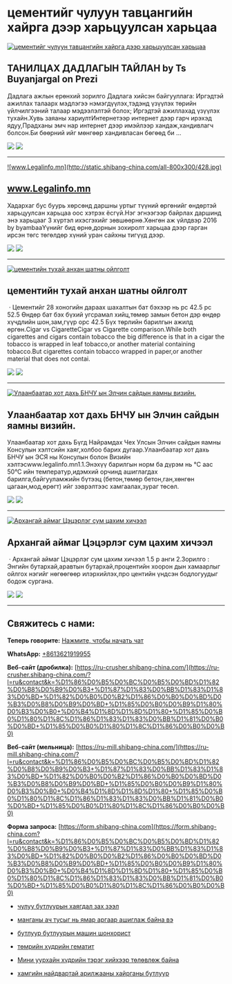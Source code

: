 # цементийг чулуун тавцангийн хайрга дээр харьцуулсан харьцаа

<a href="https://swt.shibang-china.com/?l=ru&img&k=%D1%86%D0%B5%D0%BC%D0%B5%D0%BD%D1%82%D0%B8%D0%B9%D0%B3+%D1%87%D1%83%D0%BB%D1%83%D1%83%D0%BD+%D1%82%D0%B0%D0%B2%D1%86%D0%B0%D0%BD%D0%B3%D0%B8%D0%B9%D0%BD+%D1%85%D0%B0%D0%B9%D1%80%D0%B3%D0%B0+%D0%B4%D1%8D%D1%8D%D1%80+%D1%85%D0%B0%D1%80%D1%8C%D1%86%D1%83%D1%83%D0%BB%D1%81%D0%B0%D0%BD+%D1%85%D0%B0%D1%80%D1%8C%D1%86%D0%B0%D0%B0" target="_blank">![цементийг чулуун тавцангийн хайрга дээр харьцуулсан харьцаа](http://static.shibang-china.com/all-800x300/506.jpg)</a>

## ТАНИЛЦАХ ДАДЛАГЫН ТАЙЛАН by Ts Buyanjargal on Prezi
Дадлага ажлын ерөнхий зорилго Дадлага хийсэн байгууллага: Иргэдтэй ажиллах талаарх мэдлэгээ нэмэгдүүлэх,тэдэнд үзүүлэх төрийн үйлчилгээний талаар мэдээлэлтэй болох; Иргэдтэй ажиллахад үзүүлэх тухайн.Хувь заяаны хариултИнтернетээр интернет дээр гарч ирэхэд ядуу,Прадханы эмч нар интернет дээр имэйлээр хандаж,хандивлагч болсон.Би бөөрний ийг мөнгөөр хандивласан бөгөөд би …


<a href="https://whatsapp.shibangsoft.com/WhatsApp.php" target="_blank" title="WhatsApp">![](http://static.shibang-china.com/icon/whatsapp.png)</a> <a href="https://swt.shibang-china.com/?l=ru&icon&k=%D1%86%D0%B5%D0%BC%D0%B5%D0%BD%D1%82%D0%B8%D0%B9%D0%B3+%D1%87%D1%83%D0%BB%D1%83%D1%83%D0%BD+%D1%82%D0%B0%D0%B2%D1%86%D0%B0%D0%BD%D0%B3%D0%B8%D0%B9%D0%BD+%D1%85%D0%B0%D0%B9%D1%80%D0%B3%D0%B0+%D0%B4%D1%8D%D1%8D%D1%80+%D1%85%D0%B0%D1%80%D1%8C%D1%86%D1%83%D1%83%D0%BB%D1%81%D0%B0%D0%BD+%D1%85%D0%B0%D1%80%D1%8C%D1%86%D0%B0%D0%B0" target="_blank">![](http://static.shibang-china.com/icon/chat-ru.png)</a>

---

<a href="https://swt.shibang-china.com/?l=ru&img&k=%D1%86%D0%B5%D0%BC%D0%B5%D0%BD%D1%82%D0%B8%D0%B9%D0%B3+%D1%87%D1%83%D0%BB%D1%83%D1%83%D0%BD+%D1%82%D0%B0%D0%B2%D1%86%D0%B0%D0%BD%D0%B3%D0%B8%D0%B9%D0%BD+%D1%85%D0%B0%D0%B9%D1%80%D0%B3%D0%B0+%D0%B4%D1%8D%D1%8D%D1%80+%D1%85%D0%B0%D1%80%D1%8C%D1%86%D1%83%D1%83%D0%BB%D1%81%D0%B0%D0%BD+%D1%85%D0%B0%D1%80%D1%8C%D1%86%D0%B0%D0%B0" target="_blank">![www.Legalinfo.mn](http://static.shibang-china.com/all-800x300/428.jpg)</a>

## www.Legalinfo.mn
Хадархаг бус буурь хөрсөнд даршны уртыг түүний өргөнийг өндөртэй харьцуулсан харьцаа оос хэтрэх ёсгүй.Нэг эгнээгээр байрлах даршинд энэ харьцааг 3 хүртэл ихэсгэхийг зөвшөөрнө.Хөнгөн аж үйлдвэр 2016 by byambaaҮүнийг бид өрнө,дорнын зохиролт харьцаа дээр гарган ирсэн төгс төгөлдөр хүний уран сайхны тигүүд дээр.


<a href="https://whatsapp.shibangsoft.com/WhatsApp.php" target="_blank" title="WhatsApp">![](http://static.shibang-china.com/icon/whatsapp.png)</a> <a href="https://swt.shibang-china.com/?l=ru&icon&k=%D1%86%D0%B5%D0%BC%D0%B5%D0%BD%D1%82%D0%B8%D0%B9%D0%B3+%D1%87%D1%83%D0%BB%D1%83%D1%83%D0%BD+%D1%82%D0%B0%D0%B2%D1%86%D0%B0%D0%BD%D0%B3%D0%B8%D0%B9%D0%BD+%D1%85%D0%B0%D0%B9%D1%80%D0%B3%D0%B0+%D0%B4%D1%8D%D1%8D%D1%80+%D1%85%D0%B0%D1%80%D1%8C%D1%86%D1%83%D1%83%D0%BB%D1%81%D0%B0%D0%BD+%D1%85%D0%B0%D1%80%D1%8C%D1%86%D0%B0%D0%B0" target="_blank">![](http://static.shibang-china.com/icon/chat-ru.png)</a>

---

<a href="https://swt.shibang-china.com/?l=ru&img&k=%D1%86%D0%B5%D0%BC%D0%B5%D0%BD%D1%82%D0%B8%D0%B9%D0%B3+%D1%87%D1%83%D0%BB%D1%83%D1%83%D0%BD+%D1%82%D0%B0%D0%B2%D1%86%D0%B0%D0%BD%D0%B3%D0%B8%D0%B9%D0%BD+%D1%85%D0%B0%D0%B9%D1%80%D0%B3%D0%B0+%D0%B4%D1%8D%D1%8D%D1%80+%D1%85%D0%B0%D1%80%D1%8C%D1%86%D1%83%D1%83%D0%BB%D1%81%D0%B0%D0%BD+%D1%85%D0%B0%D1%80%D1%8C%D1%86%D0%B0%D0%B0" target="_blank">![цементийн тухай анхан шатны ойлголт](http://static.shibang-china.com/all-800x300/13.jpg)</a>

## цементийн тухай анхан шатны ойлголт
&nbsp;&#0183;&#32;Цементийг 28 хоногийн дараах шахалтын бат бэхээр нь pc 42.5 pc 52.5 Өндөр бат бэх бүхий угсрамал хийц,төмөр замын бетон дэр өндөр хүчдлийн шон,зам,гүүр opc 42.5 Бүх төрлийн барилгын ажилд өргөн.Cigar vs CigaretteCigar vs Cigarette comparison.While both cigarettes and cigars contain tobacco the big difference is that in a cigar the tobacco is wrapped in leaf tobacco,or another material containing tobacco.But cigarettes contain tobacco wrapped in paper,or another material that does not contai.


<a href="https://whatsapp.shibangsoft.com/WhatsApp.php" target="_blank" title="WhatsApp">![](http://static.shibang-china.com/icon/whatsapp.png)</a> <a href="https://swt.shibang-china.com/?l=ru&icon&k=%D1%86%D0%B5%D0%BC%D0%B5%D0%BD%D1%82%D0%B8%D0%B9%D0%B3+%D1%87%D1%83%D0%BB%D1%83%D1%83%D0%BD+%D1%82%D0%B0%D0%B2%D1%86%D0%B0%D0%BD%D0%B3%D0%B8%D0%B9%D0%BD+%D1%85%D0%B0%D0%B9%D1%80%D0%B3%D0%B0+%D0%B4%D1%8D%D1%8D%D1%80+%D1%85%D0%B0%D1%80%D1%8C%D1%86%D1%83%D1%83%D0%BB%D1%81%D0%B0%D0%BD+%D1%85%D0%B0%D1%80%D1%8C%D1%86%D0%B0%D0%B0" target="_blank">![](http://static.shibang-china.com/icon/chat-ru.png)</a>

---

<a href="https://swt.shibang-china.com/?l=ru&img&k=%D1%86%D0%B5%D0%BC%D0%B5%D0%BD%D1%82%D0%B8%D0%B9%D0%B3+%D1%87%D1%83%D0%BB%D1%83%D1%83%D0%BD+%D1%82%D0%B0%D0%B2%D1%86%D0%B0%D0%BD%D0%B3%D0%B8%D0%B9%D0%BD+%D1%85%D0%B0%D0%B9%D1%80%D0%B3%D0%B0+%D0%B4%D1%8D%D1%8D%D1%80+%D1%85%D0%B0%D1%80%D1%8C%D1%86%D1%83%D1%83%D0%BB%D1%81%D0%B0%D0%BD+%D1%85%D0%B0%D1%80%D1%8C%D1%86%D0%B0%D0%B0" target="_blank">![Улаанбаатар хот дахь БНЧУ ын Элчин сайдын яамны визийн.](http://static.shibang-china.com/all-800x300/688.jpg)</a>

## Улаанбаатар хот дахь БНЧУ ын Элчин сайдын яамны визийн.
Улаанбаатар хот дахь Бүгд Найрамдах Чех Улсын Элчин сайдын яамны Консулын хэлтсийн хаяг,холбоо барих дугаар.Улаанбаатар хот дахь БНЧУ ын ЭСЯ ны Консулын болон Визийн хэлтэсwww.legalinfo.mn1.1.Энэхүү барилгын норм ба дүрэм нь &#176;С аас 50&#176;С ийн температур,идэмхий орчинд ашиглагдах барилга,байгууламжийн бүтээц (бетон,төмөр бетон,ган,хөнгөн цагаан,мод,өрөгт) ийг зэврэлтээс хамгаалах,зураг төсөл.


<a href="https://whatsapp.shibangsoft.com/WhatsApp.php" target="_blank" title="WhatsApp">![](http://static.shibang-china.com/icon/whatsapp.png)</a> <a href="https://swt.shibang-china.com/?l=ru&icon&k=%D1%86%D0%B5%D0%BC%D0%B5%D0%BD%D1%82%D0%B8%D0%B9%D0%B3+%D1%87%D1%83%D0%BB%D1%83%D1%83%D0%BD+%D1%82%D0%B0%D0%B2%D1%86%D0%B0%D0%BD%D0%B3%D0%B8%D0%B9%D0%BD+%D1%85%D0%B0%D0%B9%D1%80%D0%B3%D0%B0+%D0%B4%D1%8D%D1%8D%D1%80+%D1%85%D0%B0%D1%80%D1%8C%D1%86%D1%83%D1%83%D0%BB%D1%81%D0%B0%D0%BD+%D1%85%D0%B0%D1%80%D1%8C%D1%86%D0%B0%D0%B0" target="_blank">![](http://static.shibang-china.com/icon/chat-ru.png)</a>

---

<a href="https://swt.shibang-china.com/?l=ru&img&k=%D1%86%D0%B5%D0%BC%D0%B5%D0%BD%D1%82%D0%B8%D0%B9%D0%B3+%D1%87%D1%83%D0%BB%D1%83%D1%83%D0%BD+%D1%82%D0%B0%D0%B2%D1%86%D0%B0%D0%BD%D0%B3%D0%B8%D0%B9%D0%BD+%D1%85%D0%B0%D0%B9%D1%80%D0%B3%D0%B0+%D0%B4%D1%8D%D1%8D%D1%80+%D1%85%D0%B0%D1%80%D1%8C%D1%86%D1%83%D1%83%D0%BB%D1%81%D0%B0%D0%BD+%D1%85%D0%B0%D1%80%D1%8C%D1%86%D0%B0%D0%B0" target="_blank">![Архангай аймаг Цэцэрлэг сум цахим хичээл](http://static.shibang-china.com/all-800x300/336.jpg)</a>

## Архангай аймаг Цэцэрлэг сум цахим хичээл
&nbsp;&#0183;&#32;Архангай аймаг Цэцэрлэг сум цахим хичээл 1.5 р анги 2.Зорилго : Энгийн бутархай,аравтын бутархай,процентийн хоорон дын хамаарлыг ойлгох нэгийг нөгөөгөөр илэрхийлэх,про центийн үндсэн бодлогуудыг бодож сургана.

<a href="https://whatsapp.shibangsoft.com/WhatsApp.php" target="_blank" title="WhatsApp">![](http://static.shibang-china.com/icon/whatsapp.png)</a> <a href="https://swt.shibang-china.com/?l=ru&icon&k=%D1%86%D0%B5%D0%BC%D0%B5%D0%BD%D1%82%D0%B8%D0%B9%D0%B3+%D1%87%D1%83%D0%BB%D1%83%D1%83%D0%BD+%D1%82%D0%B0%D0%B2%D1%86%D0%B0%D0%BD%D0%B3%D0%B8%D0%B9%D0%BD+%D1%85%D0%B0%D0%B9%D1%80%D0%B3%D0%B0+%D0%B4%D1%8D%D1%8D%D1%80+%D1%85%D0%B0%D1%80%D1%8C%D1%86%D1%83%D1%83%D0%BB%D1%81%D0%B0%D0%BD+%D1%85%D0%B0%D1%80%D1%8C%D1%86%D0%B0%D0%B0" target="_blank">![](http://static.shibang-china.com/icon/chat-ru.png)</a>

---
## Свяжитесь с нами:

**Теперь говорите:** [Нажмите, чтобы начать чат](https://swt.shibang-china.com?l=ru&contact&k=%D1%86%D0%B5%D0%BC%D0%B5%D0%BD%D1%82%D0%B8%D0%B9%D0%B3+%D1%87%D1%83%D0%BB%D1%83%D1%83%D0%BD+%D1%82%D0%B0%D0%B2%D1%86%D0%B0%D0%BD%D0%B3%D0%B8%D0%B9%D0%BD+%D1%85%D0%B0%D0%B9%D1%80%D0%B3%D0%B0+%D0%B4%D1%8D%D1%8D%D1%80+%D1%85%D0%B0%D1%80%D1%8C%D1%86%D1%83%D1%83%D0%BB%D1%81%D0%B0%D0%BD+%D1%85%D0%B0%D1%80%D1%8C%D1%86%D0%B0%D0%B0)

**WhatsApp:**  [+8613621919955](https://whatsapp.shibangsoft.com/WhatsApp.php)

**Веб-сайт (дробилка):** [https://ru-crusher.shibang-china.com/](https://ru-crusher.shibang-china.com/?l=ru&contact&k=%D1%86%D0%B5%D0%BC%D0%B5%D0%BD%D1%82%D0%B8%D0%B9%D0%B3+%D1%87%D1%83%D0%BB%D1%83%D1%83%D0%BD+%D1%82%D0%B0%D0%B2%D1%86%D0%B0%D0%BD%D0%B3%D0%B8%D0%B9%D0%BD+%D1%85%D0%B0%D0%B9%D1%80%D0%B3%D0%B0+%D0%B4%D1%8D%D1%8D%D1%80+%D1%85%D0%B0%D1%80%D1%8C%D1%86%D1%83%D1%83%D0%BB%D1%81%D0%B0%D0%BD+%D1%85%D0%B0%D1%80%D1%8C%D1%86%D0%B0%D0%B0)

**Веб-сайт (мельница):** [https://ru-mill.shibang-china.com/](https://ru-mill.shibang-china.com/?l=ru&contact&k=%D1%86%D0%B5%D0%BC%D0%B5%D0%BD%D1%82%D0%B8%D0%B9%D0%B3+%D1%87%D1%83%D0%BB%D1%83%D1%83%D0%BD+%D1%82%D0%B0%D0%B2%D1%86%D0%B0%D0%BD%D0%B3%D0%B8%D0%B9%D0%BD+%D1%85%D0%B0%D0%B9%D1%80%D0%B3%D0%B0+%D0%B4%D1%8D%D1%8D%D1%80+%D1%85%D0%B0%D1%80%D1%8C%D1%86%D1%83%D1%83%D0%BB%D1%81%D0%B0%D0%BD+%D1%85%D0%B0%D1%80%D1%8C%D1%86%D0%B0%D0%B0)

**Форма запроса:** [https://form.shibang-china.com](https://form.shibang-china.com?l=ru&contact&k=%D1%86%D0%B5%D0%BC%D0%B5%D0%BD%D1%82%D0%B8%D0%B9%D0%B3+%D1%87%D1%83%D0%BB%D1%83%D1%83%D0%BD+%D1%82%D0%B0%D0%B2%D1%86%D0%B0%D0%BD%D0%B3%D0%B8%D0%B9%D0%BD+%D1%85%D0%B0%D0%B9%D1%80%D0%B3%D0%B0+%D0%B4%D1%8D%D1%8D%D1%80+%D1%85%D0%B0%D1%80%D1%8C%D1%86%D1%83%D1%83%D0%BB%D1%81%D0%B0%D0%BD+%D1%85%D0%B0%D1%80%D1%8C%D1%86%D0%B0%D0%B0)

* [чулуу бутлуурын хаягдал зах зээл](../127/%D1%87%D1%83%D0%BB%D1%83%D1%83%20%D0%B1%D1%83%D1%82%D0%BB%D1%83%D1%83%D1%80%D1%8B%D0%BD%20%D1%85%D0%B0%D1%8F%D0%B3%D0%B4%D0%B0%D0%BB%20%D0%B7%D0%B0%D1%85%20%D0%B7%D1%8D%D1%8D%D0%BB.md)

* [манганы ач тусыг нь ямар аргаар ашиглаж байна вэ](../128/%D0%BC%D0%B0%D0%BD%D0%B3%D0%B0%D0%BD%D1%8B%20%D0%B0%D1%87%20%D1%82%D1%83%D1%81%D1%8B%D0%B3%20%D0%BD%D1%8C%20%D1%8F%D0%BC%D0%B0%D1%80%20%D0%B0%D1%80%D0%B3%D0%B0%D0%B0%D1%80%20%D0%B0%D1%88%D0%B8%D0%B3%D0%BB%D0%B0%D0%B6%20%D0%B1%D0%B0%D0%B9%D0%BD%D0%B0%20%D0%B2%D1%8D.md)

* [бутлуур бутлуурын машин шонхорист](../129/%D0%B1%D1%83%D1%82%D0%BB%D1%83%D1%83%D1%80%20%D0%B1%D1%83%D1%82%D0%BB%D1%83%D1%83%D1%80%D1%8B%D0%BD%20%D0%BC%D0%B0%D1%88%D0%B8%D0%BD%20%D1%88%D0%BE%D0%BD%D1%85%D0%BE%D1%80%D0%B8%D1%81%D1%82.md)

* [төмрийн хүдрийн гематит](../128/%D1%82%D3%A9%D0%BC%D1%80%D0%B8%D0%B9%D0%BD%20%D1%85%D2%AF%D0%B4%D1%80%D0%B8%D0%B9%D0%BD%20%D0%B3%D0%B5%D0%BC%D0%B0%D1%82%D0%B8%D1%82.md)

* [Мини уурхайн хүдрийн тэрэг хийхээр төлөвлөж байна](../129/%D0%9C%D0%B8%D0%BD%D0%B8%20%D1%83%D1%83%D1%80%D1%85%D0%B0%D0%B9%D0%BD%20%D1%85%D2%AF%D0%B4%D1%80%D0%B8%D0%B9%D0%BD%20%D1%82%D1%8D%D1%80%D1%8D%D0%B3%20%D1%85%D0%B8%D0%B9%D1%85%D1%8D%D1%8D%D1%80%20%D1%82%D3%A9%D0%BB%D3%A9%D0%B2%D0%BB%D3%A9%D0%B6%20%D0%B1%D0%B0%D0%B9%D0%BD%D0%B0.md)

* [хамгийн найдвартай арилжааны хайрганы бутлуур](../127/%D1%85%D0%B0%D0%BC%D0%B3%D0%B8%D0%B9%D0%BD%20%D0%BD%D0%B0%D0%B9%D0%B4%D0%B2%D0%B0%D1%80%D1%82%D0%B0%D0%B9%20%D0%B0%D1%80%D0%B8%D0%BB%D0%B6%D0%B0%D0%B0%D0%BD%D1%8B%20%D1%85%D0%B0%D0%B9%D1%80%D0%B3%D0%B0%D0%BD%D1%8B%20%D0%B1%D1%83%D1%82%D0%BB%D1%83%D1%83%D1%80.md)